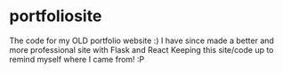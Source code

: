 # portfoliosite
The code for my OLD portfolio website :)
I have since made a better and more professional site with Flask and React
Keeping this site/code up to remind myself where I came from! :P
